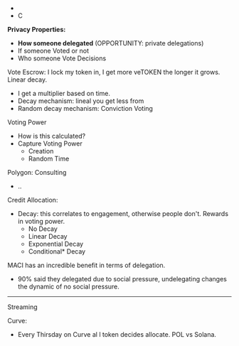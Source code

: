 - 
- C

**Privacy Properties:**
- **How someone delegated** (OPPORTUNITY: private delegations)
- If someone Voted or not
- Who someone Vote Decisions

Vote Escrow: I lock my token in, I get more veTOKEN the longer it grows. Linear decay.
- I get a multiplier based on time.
- Decay mechanism: lineal you get less from 
- Random decay mechanism:
Conviction Voting

Voting Power
- How is this calculated?
- Capture Voting Power
	- Creation
	- Random Time

Polygon: Consulting
- ..



Credit Allocation:
- Decay: this correlates to engagement, otherwise people don't. Rewards in voting power.
	- No Decay
	- Linear Decay
	- Exponential Decay
	- Conditional* Decay



MACI has an incredible benefit in terms of delegation. 
- 90% said they delegated due to social pressure, undelegating changes the dynamic of no social pressure.



--------------

Streaming


Curve:
- Every Thirsday on Curve al l token decides allocate. POL vs Solana. 